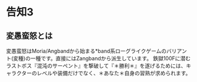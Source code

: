 # 告知3

## 変愚蛮怒とは
変愚蛮怒はMoria/Angbandから始まる*band系ローグライクゲームのバリアント(変種)の一種です。直接にはZangbandから派生しています。
                    鉄獄100Fに潜むラストボス『混沌のサーペント』を撃破して『＊勝利＊』を遂げるためには、キャラクターのレベルや装備だけでなく、＊あなた＊自身の習熟が求められます。
